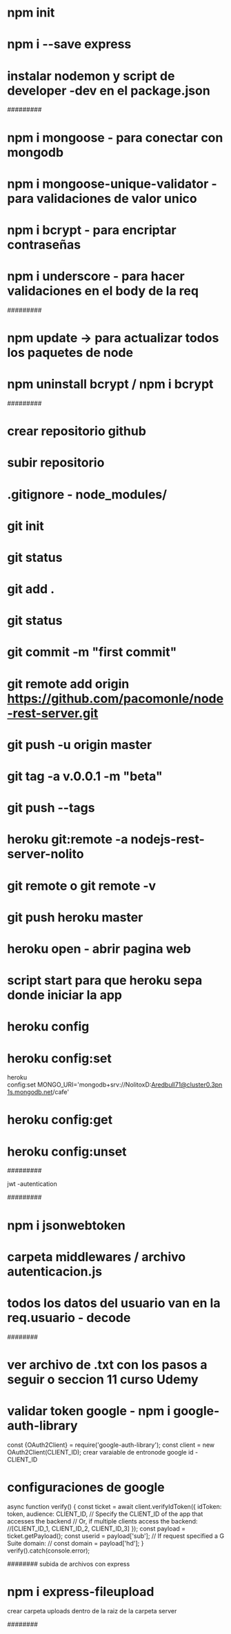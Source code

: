 # npm init
# npm i --save express
# instalar nodemon y script de developer -dev en el package.json

#########

# npm i mongoose - para conectar con mongodb
# npm i mongoose-unique-validator - para validaciones de valor unico
# npm i bcrypt - para encriptar contraseñas
# npm i underscore - para hacer validaciones en el body de la req

#########

# npm update -> para actualizar todos los paquetes de node
# npm uninstall bcrypt / npm i bcrypt

#########

# crear repositorio github
# subir repositorio
# .gitignore - node_modules/
# git init
# git status
# git add .
# git status
# git commit -m "first commit"
# git remote add origin https://github.com/pacomonle/node-rest-server.git
# git push -u origin master
# git tag -a v.0.0.1 -m "beta"
# git push --tags

#  heroku git:remote -a nodejs-rest-server-nolito
# git remote o git remote -v
# git push heroku master
# heroku open - abrir pagina web
# script start para que heroku sepa donde iniciar la app

# heroku config
# heroku config:set <nombre-personalizado>
  heroku config:set MONGO_URI='mongodb+srv://NolitoxD:Aredbull71@cluster0.3pn1s.mongodb.net/cafe'
# heroku config:get <nombre-personalizado>
# heroku config:unset <nombre-personalizado>

#########

jwt -autentication

#########

# npm i jsonwebtoken
# carpeta middlewares / archivo autenticacion.js
# todos los datos del usuario van en la req.usuario - decode

########

# ver archivo de .txt con los pasos a seguir o seccion 11 curso Udemy
# validar token google - npm i google-auth-library
   const {OAuth2Client} = require('google-auth-library');
   const client = new OAuth2Client(CLIENT_ID);
   crear varaiable de entronode google id - CLIENT_ID
# configuraciones de google
  async function verify() {
  const ticket = await client.verifyIdToken({
      idToken: token,
      audience: CLIENT_ID,  // Specify the CLIENT_ID of the app that accesses the backend
      // Or, if multiple clients access the backend:
      //[CLIENT_ID_1, CLIENT_ID_2, CLIENT_ID_3]
  });
  const payload = ticket.getPayload();
  const userid = payload['sub'];
  // If request specified a G Suite domain:
  // const domain = payload['hd'];
}
verify().catch(console.error);

########
subida de archivos con express
# npm i express-fileupload

crear carpeta uploads dentro de la raiz de la carpeta server


########